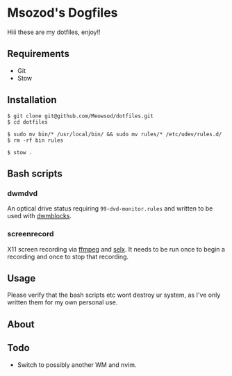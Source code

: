 # Msozod's Dogfiles

Hiii these are my dotfiles, enjoy!!

## Requirements

* Git
* Stow

## Installation

```
$ git clone git@github.com/Meowsod/dotfiles.git
$ cd dotfiles
```

```
$ sudo mv bin/* /usr/local/bin/ && sudo mv rules/* /etc/udev/rules.d/
$ rm -rf bin rules
```

```
$ stow .
```

## Bash scripts

### dwmdvd

An optical drive status requiring `99-dvd-monitor.rules` and written to be used with [dwmblocks](https://github.com/torrinfail/dwmblocks).

### screenrecord

X11 screen recording via [ffmpeg](https://git.ffmpeg.org/ffmpeg) and [selx](https://codeberg.org/NRK/selx). It needs to be run once to begin a recording and once to stop that recording.

## Usage

Please verify that the bash scripts etc wont destroy ur system, as I've only written them for my own personal use.

## About

## Todo

* Switch to possibly another WM and nvim.
